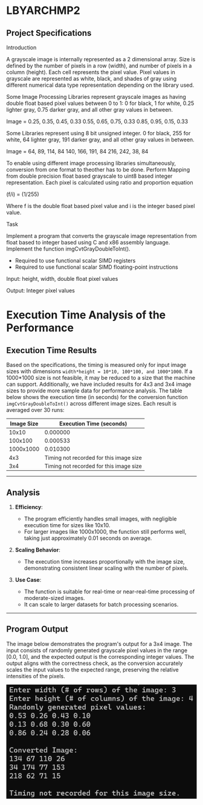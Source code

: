 # LBYARCHMP2

## Project Specifications

Introduction

A grayscale image is internally represented as a 2 dimensional array. Size is defined by the number of
pixels in a row (width), and number of pixels in a column (height). Each cell represents the pixel value.
Pixel values in grayscale are represented as white, black, and shades of gray using different numerical data 
type representation depending on the library used.

Some Image Processing Libraries represent grayscale images as having double float based pixel
values between 0 to 1: 0 for black, 1 for white, 0.25 lighter gray, 0.75 darker gray, and all other gray
values in between.

Image =
0.25, 0.35, 0.45, 0.33
0.55, 0.65, 0.75, 0.33
0.85, 0.95, 0.15, 0.33

Some Libraries represent using 8 bit unsigned integer. 0 for black, 255 for white, 64 lighter gray, 191
darker gray, and all other gray values in between.

Image =
64, 89, 114, 84
140, 166, 191, 84
216, 242, 38, 84

To enable using different image processing libraries simultaneously, conversion from one format 
to theother has to be done. Perform Mapping from double precision float based grayscale to uint8
based integer representation. Each pixel is calculated using ratio and proportion equation

(f/i) = (1/255)

Where f is the double float based pixel value and i is the integer based pixel value.

Task

Implement a program that converts the grayscale image representation from float based to integer
based using C and x86 assembly language. Implement the function imgCvtGrayDoubleToInt().

- Required to use functional scalar SIMD registers
- Required to use functional scalar SIMD floating-point instructions

Input: height, width, double float pixel values

Output: Integer pixel values

# Execution Time Analysis of the Performance

## Execution Time Results

Based on the specifications, the timing is measured only for input image sizes with dimensions `width*height = 10*10, 100*100, and 1000*1000`. If a 1000*1000 size is not feasible, it may be reduced to a size that the machine can support. Additionally, we have included results for 4x3 and 3x4 image sizes to provide more sample data for performance analysis. The table below shows the execution time (in seconds) for the conversion function `imgCvtGrayDoubleToInt()` across different image sizes. Each result is averaged over 30 runs:

| **Image Size**      | **Execution Time (seconds)** |
|----------------------|------------------------------|
| 10x10               | 0.000000                    |
| 100x100             | 0.000533                    |
| 1000x1000           | 0.010300                    |
| 4x3                 | Timing not recorded for this image size                    |
| 3x4                 | Timing not recorded for this image size                   |
---

## Analysis

1. **Efficiency**: 
   - The program efficiently handles small images, with negligible execution time for sizes like 10x10.
   - For larger images like 1000x1000, the function still performs well, taking just approximately 0.01 seconds on average.

2. **Scaling Behavior**:
   - The execution time increases proportionally with the image size, demonstrating consistent linear scaling with the number of pixels.

3. **Use Case**:
   - The function is suitable for real-time or near-real-time processing of moderate-sized images.
   - It can scale to larger datasets for batch processing scenarios.

---

## Program Output 

The image below demonstrates the program's output for a 3x4 image. The input consists of randomly generated grayscale pixel values in the range [0.0, 1.0], and the expected output is the corresponding integer values. The output aligns with the correctness check, as the conversion accurately scales the input values to the expected range, preserving the relative intensities of the pixels.

![3 x 4 Sample Ouput](Sample.png)

